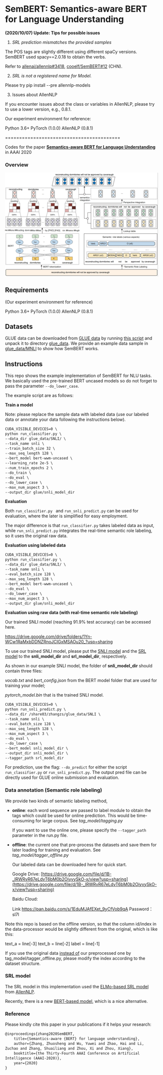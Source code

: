 # SemBERT: Semantics-aware BERT for Language Understanding

**(2020/10/07) Update: Tips for possible issues**

1) *SRL prediction mismatches the provided samples*

The POS tags are slightly different using different spaCy versions.  SemBERT used spacy==2.0.18 to obtain the verbs.

Refer to [allenai/allennlp#3418](https://github.com/allenai/allennlp/issues/3418),  [cooelf/SemBERT#12](https://github.com/cooelf/SemBERT/issues/12) (CHN).

2) *SRL is not a registered name for Model.*

Please try pip install --pre allennlp-models

3) Issues about AllenNLP

If you encounter issues about the class or variables in AllenNLP, please try to use a lower version, e.g., 0.8.1. 

Our experiment environment for reference:

Python 3.6+ PyTorch (1.0.0) AllenNLP (0.8.1)

=========================================

Codes for the paper **[Semantics-aware BERT for Language Understanding](https://www.researchgate.net/publication/339301633_Semantics-aware_BERT_for_Language_Understanding)** in AAAI 2020

### **Overview**

![](SemBERT.png)

## Requirements

(Our experiment environment for reference)

Python 3.6+
PyTorch (1.0.0)
AllenNLP (0.8.1)

## Datasets
GLUE data can be downloaded from [GLUE data](https://gluebenchmark.com/tasks) by running [this script](https://gist.github.com/W4ngatang/60c2bdb54d156a41194446737ce03e2e) and unpack it to directory <u>glue_data</u>.
We provide an example data sample in <u>glue_data/MNLI</u> to show how SemBERT works.

## Instructions
This repo shows the example implementation of SemBERT for NLU tasks.
We basically used the pre-trained BERT uncased models so do not forget to pass the parameter `--do_lower_case`.

The example script are as follows:

**Train a model**

Note: please replace the sample data with labeled data (use our labeled data or annotate your data following the instructions below).

```shell
CUDA_VISIBLE_DEVICES=0 \
python run_classifier.py \
--data_dir glue_data/SNLI/ \
--task_name snli \
--train_batch_size 32 \
--max_seq_length 128 \
--bert_model bert-wwm-uncased \
--learning_rate 2e-5 \
--num_train_epochs 2 \
--do_train \
--do_eval \
--do_lower_case \
--max_num_aspect 3 \
--output_dir glue/snli_model_dir
```

**Evaluation**

Both `run_classifier.py ` and  `run_snli_predict.py` can be used for evaluation, where the later is simplified for easy employment.

The major difference is that `run_classifier.py` takes labeled data as input, while `run_snli_predict.py` integrates the real-time semantic role labeling, so it uses the original raw data.

**Evaluation using labeled data**

```shell
CUDA_VISIBLE_DEVICES=0 \
python run_classifier.py \
--data_dir glue_data/SNLI/ \
--task_name snli \
--eval_batch_size 128 \
--max_seq_length 128 \
--bert_model bert-wwm-uncased \
--do_eval \
--do_lower_case \
--max_num_aspect 3 \
--output_dir glue/snli_model_dir
```

**Evaluation using raw data (with real-time semantic role labeling)** 

Our trained SNLI model (reaching 91.9% test accuracy) can be accessed here.

https://drive.google.com/drive/folders/1Yn-WCw1RaMxbDDNZRnoJCIGxMSAOu20_?usp=sharing

To use our trained SNLI model, please put the [SNLI model](https://drive.google.com/open?id=1Yn-WCw1RaMxbDDNZRnoJCIGxMSAOu20_) and the [SRL model](https://s3-us-west-2.amazonaws.com/allennlp/models/srl-model-2018.05.25.tar.gz) to the **snli_model_dir** and **srl_model_dir**, respectively.

As shown in our example SNLI model, the folder of **snli_model_dir** should contain three files:

*vocab.txt* and *bert_config.json* from the BERT model folder that are used for training your model;

*pytorch_model.bin* that is the trained SNLI model.

```shell
CUDA_VISIBLE_DEVICES=0 \
python run_snli_predict.py \
--data_dir /share03/zhangzs/glue_data/SNLI \
--task_name snli \
--eval_batch_size 128 \
--max_seq_length 128 \
--max_num_aspect 3 \
--do_eval \
--do_lower_case \
--bert_model snli_model_dir \
--output_dir snli_model_dir \
--tagger_path srl_model_dir
```

For prediction, use the flag: `--do_predict` for either the script `run_classifier.py` or `run_snli_predict.py`. The output pred file can be directly used for GLUE online submission and evaluation.

### Data annotation (Semantic role labeling)

We provide two kinds of semantic labeling method, 

* **online**: each word sequence are passed to label module to obtain the tags which could be used for online prediction. This would be time-consuming for large corpus. See  *tag_model/tagging.py*

  If you want to use the online one, please specify the `--tagger_path` parameter in the run.py file.

* **offline**: the current one that pre-process the datasets and save them for later loading for training and evaluation. See *tag_model/tagger_offline.py*

  Our labeled data can be downloaded here for quick start.

  Google Drive: [https://drive.google.com/file/d/1B-_IRWRvR67eLdvT6bM0b2OiyvySkO-x/view?usp=sharing](https://drive.google.com/file/d/1B-_IRWRvR67eLdvT6bM0b2OiyvySkO-x/view?usp=sharing)

  Baidu Cloud:  

  Link <https://pan.baidu.com/s/1EduMJAfEXet_9yCfVob9qA>
  Password：sl7l

  

Note this repo is based on the offline version, so that the column id/index in the data-processor would be slightly different from the original, which is like this:

text_a = line[-3]
text_b = line[-2]
label = line[-1]

If you use the original data <u>instead of</u> our preprocessed one by tag_model/tagger_offline.py, please modify the index according to the dataset structure.

### SRL model

The SRL model in this implementation used the [ELMo-based SRL model](https://s3-us-west-2.amazonaws.com/allennlp/models/srl-model-2018.05.25.tar.gz)  from [AllenNLP](https://github.com/allenai/allennlp). 

Recently, there is a new [BERT-based model](https://s3-us-west-2.amazonaws.com/allennlp/models/bert-base-srl-2019.06.17.tar.gz), which is a nice alternative. 

### Reference

Please kindly cite this paper in your publications if it helps your research:

```
@inproceedings{zhang2020SemBERT,
	title={Semantics-aware {BERT} for language understanding},
	author={Zhang, Zhuosheng and Wu, Yuwei and Zhao, Hai and Li, Zuchao and Zhang, Shuailiang and Zhou, Xi and Zhou, Xiang},
  	booktitle={the Thirty-Fourth AAAI Conference on Artificial Intelligence (AAAI-2020)},
	year={2020}
}
```
